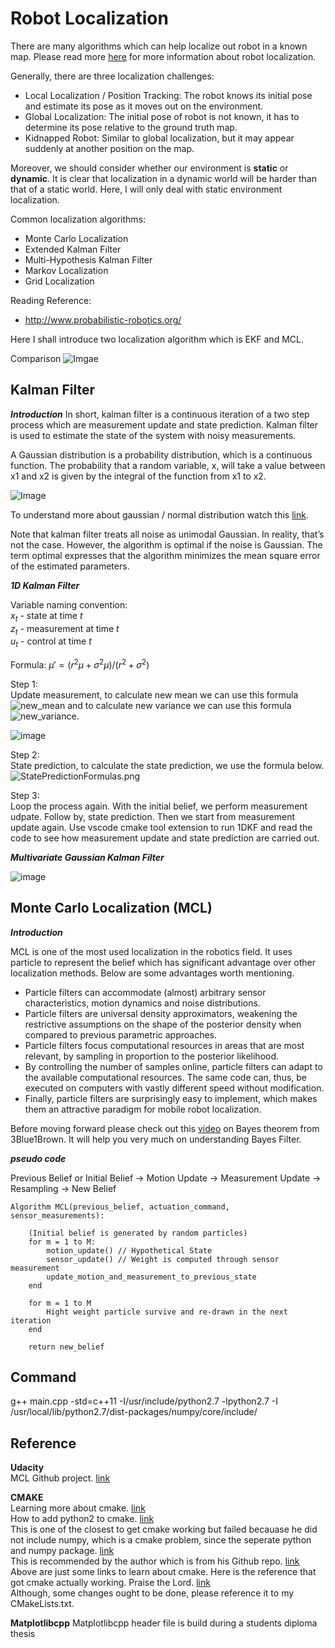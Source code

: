 # Robot Localization

There are many algorithms which can help localize out robot in a known map. Please read more [here](http://robots.stanford.edu/papers/thrun.robust-mcl.pdf) for more information about robot localization.

Generally, there are three localization challenges:
- Local Localization / Position Tracking: The robot knows its initial pose and estimate its pose as it moves out on the environment.
- Global Localization: The initial pose of robot is not known, it has to determine its pose relative to the ground truth map.
- Kidnapped Robot: Similar to global localization, but it may appear suddenly at another position on the map.

Moreover, we should consider whether our environment is **static** or **dynamic**. It is clear that localization in a dynamic world will be harder than that of a static world. Here, I will only deal with static environment localization.

Common localization algorithms:
- Monte Carlo Localization
- Extended Kalman Filter
- Multi-Hypothesis Kalman Filter
- Markov Localization
- Grid Localization

Reading Reference:
- http://www.probabilistic-robotics.org/

Here I shall introduce two localization algorithm which is EKF and MCL.  

Comparison
![Imgae](Comparison_MCL_to_EKF.png)

## Kalman Filter

**_Introduction_**
In short, kalman filter is a continuous iteration of a two step process which are measurement update and state prediction. Kalman filter is used to estimate the state of the system with  noisy measurements.

A Gaussian distribution is a probability distribution, which is a continuous function. The probability that a random variable, x, will take a value between x1 and x2 is given by the integral of the function from x1 to x2​. 

![Image](Gaussian_distribution.png)

To understand more about gaussian / normal distribution watch this [link](https://www.youtube.com/watch?v=hgtMWR3TFnY).

Note that kalman filter treats all noise as unimodal Gaussian. In reality, that’s not the case. However, the algorithm is optimal if the noise is Gaussian. The term optimal expresses that the algorithm minimizes the mean square error of the estimated parameters.

**_1D Kalman Filter_**

Variable naming convention:  
$x_t$ - state at time $t$  
$z_t$ - measurement at time $t$  
$u_t$ - control at time $t$  

Formula: $\mu'=(r^2\mu+\sigma^2\mu)/(r^2+\sigma^2)$

Step 1:  
Update measurement, to calculate new mean we can use this formula ![new_mean](New_mean.png) and to calculate new variance we can use this formula ![new_variance](New_variance.png).  

![image](Posterior_belief.png)  

Step 2:  
State prediction, to calculate the state prediction, we use the formula below.  
![StatePredictionFormulas.png](StatePredictionFormulas.png)  

Step 3:  
Loop the process again. With the initial belief, we perform measurement udpate. Follow by, state prediction. Then we start from measurement update again. Use vscode cmake tool extension to run 1DKF and read the code to see how measurement update and state prediction are carried out.  

**_Multivariate Gaussian Kalman Filter_**  

![image](MultiGaussian.png)  

## Monte Carlo Localization (MCL)

**_Introduction_**  

MCL is one of the most used localization in the robotics field. It uses particle to represent the belief which has significant advantage over other localization methods. Below are some advantages worth mentioning.

- Particle filters can accommodate (almost) arbitrary sensor characteristics, motion dynamics and noise distributions.
- Particle filters are universal density approximators, weakening the restrictive assumptions on the shape of the posterior density when compared to previous parametric approaches.
- Particle filters focus computational resources in areas that are most relevant, by sampling in proportion to the posterior likelihood.
- By controlling the number of samples online, particle filters can adapt to the available computational resources. The same code can, thus, be executed on computers with vastly different speed without modification.
- Finally, particle filters are surprisingly easy to implement, which makes them an attractive  paradigm for mobile robot localization.

Before moving forward please check out this [video](https://www.youtube.com/watch?v=HZGCoVF3YvM) on Bayes theorem from 3Blue1Brown. It will help you very much on understanding Bayes Filter.

**_pseudo code_**

Previous Belief or Initial Belief -> Motion Update -> Measurement Update -> Resampling -> New Belief

```
Algorithm MCL(previous_belief, actuation_command, sensor_measurements):

    (Initial belief is generated by random particles)
    for m = 1 to M:
        motion_update() // Hypothetical State
        sensor_update() // Weight is computed through sensor measurement
        update_motion_and_measurement_to_previous_state
    end

    for m = 1 to M
        Hight weight particle survive and re-drawn in the next iteration
    end

    return new_belief
```
## Command

g++ main.cpp -std=c++11 -I/usr/include/python2.7 -lpython2.7 -I /usr/local/lib/python2.7/dist-packages/numpy/core/include/

## Reference

**Udacity**  
MCL Github project. [link](https://github.com/udacity/RoboND-MCL-Lab)  

**CMAKE**  
Learning more about cmake. [link](https://www.youtube.com/watch?v=_yFPO1ofyF0&list=PLK6MXr8gasrGmIiSuVQXpfFuE1uPT615s&index=1)  
How to add python2 to cmake. [link](https://cmake.org/cmake/help/v3.16/module/FindPython2.html)  
This is one of the closest to get cmake working but failed becauase he did not include numpy, which is a cmake problem, since the seperate python and numpy package. [link](https://github.com/sychaichangkun/RoboND-MCL-Lab/blob/master/CMakeLists.txt)  
This is recommended by the author which is from his Github repo. [link](https://github.com/lava/matplotlib-cpp/blob/master/contrib/CMakeLists.txt)  
Above are just some links to learn about cmake. Here is the reference that got cmake actually working. Praise the Lord. [link](https://github.com/G-Node/python-neuroshare/blob/master/CMakeLists.txt)  
Although, some changes ought to be done, please reference it to my CMakeLists.txt.  

**Matplotlibcpp**
Matplotlibcpp header file is build during a students diploma thesis